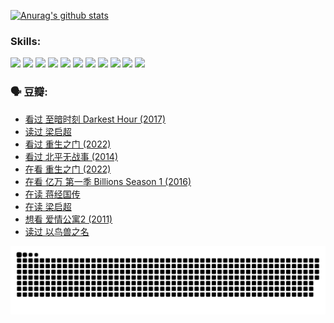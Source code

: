 
[![Anurag's github stats](https://github-readme-stats.vercel.app/api?username=w940853815)](https://github.com/anuraghazra/github-readme-stats)

### Skills:

<code><img height="32" src="https://cdn.jsdelivr.net/npm/simple-icons@v5/icons/python.svg"></code>
<code><img height="32" src="https://cdn.jsdelivr.net/npm/simple-icons@v5/icons/javascript.svg"></code>
<code><img height="32" src="https://cdn.jsdelivr.net/npm/simple-icons@v5/icons/django.svg"></code>
<code><img height="32" src="https://cdn.jsdelivr.net/npm/simple-icons@v5/icons/flask.svg"></code>
<code><img height="32" src="https://cdn.jsdelivr.net/npm/simple-icons@v5/icons/vuetify.svg"></code>
<code><img height="32" src="https://cdn.jsdelivr.net/npm/simple-icons@v5/icons/git.svg"></code>
<code><img height="32" src="https://cdn.jsdelivr.net/npm/simple-icons@v5/icons/docker.svg"></code>
<code><img height="32" src="https://cdn.jsdelivr.net/npm/simple-icons@v5/icons/postgresql.svg"></code>
<code><img height="32" src="https://cdn.jsdelivr.net/npm/simple-icons@v5/icons/elasticsearch.svg"></code>
<code><img height="32" src="https://cdn.jsdelivr.net/npm/simple-icons@v5/icons/macos.svg"></code>
<code><img height="32" src="https://cdn.jsdelivr.net/npm/simple-icons@v5/icons/linux.svg"></code>

### 🗣 豆瓣:

<!-- DOUBAN-ACTIVITIES:START -->
- [看过 至暗时刻 Darkest Hour‎ (2017)](https://www.douban.com/people/136069238/status/3891150447/?_i=54503514)
- [读过 梁启超](https://www.douban.com/people/136069238/status/3890762532/?_i=54503514)
- [看过 重生之门‎ (2022)](https://www.douban.com/people/136069238/status/3890599462/?_i=54503514)
- [看过 北平无战事‎ (2014)](https://www.douban.com/people/136069238/status/3889810506/?_i=54503514)
- [在看 重生之门‎ (2022)](https://www.douban.com/people/136069238/status/3882598762/?_i=54503514)
- [在看 亿万 第一季 Billions Season 1‎ (2016)](https://www.douban.com/people/136069238/status/3878098700/?_i=54503514)
- [在读 蒋经国传](https://www.douban.com/people/136069238/status/3877458956/?_i=54503514)
- [在读 梁启超](https://www.douban.com/people/136069238/status/3876806133/?_i=54503514)
- [想看 爱情公寓2‎ (2011)](https://www.douban.com/people/136069238/status/3876682115/?_i=54503514)
- [读过 以鸟兽之名](https://www.douban.com/people/136069238/status/3876369302/?_i=54503514)
<!-- DOUBAN-ACTIVITIES:END -->


![Snake animation](https://raw.githubusercontent.com/w940853815/w940853815/output/github-contribution-grid-snake.svg)

<!--
**w940853815/w940853815** is a ✨ _special_ ✨ repository because its `README.md` (this file) appears on your GitHub profile.

Here are some ideas to get you started:

- 🔭 I’m currently working on ...
- 🌱 I’m currently learning ...
- 👯 I’m looking to collaborate on ...
- 🤔 I’m looking for help with ...
- 💬 Ask me about ...
- 📫 How to reach me: ...
- 😄 Pronouns: ...
- ⚡ Fun fact: ...
-->
